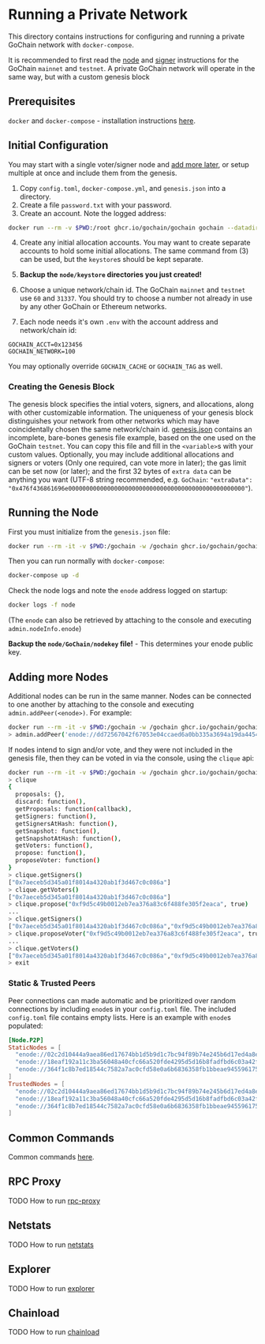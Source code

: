 # Running a Private Network

This directory contains instructions for configuring and running a private GoChain network with `docker-compose`.

It is recommended to first read the [node](../) and [signer](../../signers) instructions for the GoChain `mainnet` and `testnet`.
A private GoChain network will operate in the same way, but with a custom genesis block

## Prerequisites

`docker` and `docker-compose` - installation instructions [here](../README.md). 

## Initial Configuration

You may start with a single voter/signer node and [add more later](adding-more-nodes), or setup multiple at once and include them from the genesis.

1. Copy `config.toml`, `docker-compose.yml`, and `genesis.json` into a directory.
2. Create a file `password.txt` with your password.
3. Create an account. Note the logged address:

```sh
docker run --rm -v $PWD:/root ghcr.io/gochain/gochain gochain --datadir /root/node --password /root/password.txt account new
```

4. Create any initial allocation accounts. You may want to create separate accounts to hold some initial allocations.
The same command from (3) can be used, but the `keystore`s should be kept separate.    

5. **Backup the `node/keystore` directories you just created!**

6. Choose a unique network/chain id. The GoChain `mainnet` and `testnet` use `60` and `31337`. You should try to choose
a number not already in use by any other GoChain or Ethereum networks.

7. Each node needs it's own `.env` with the account address and network/chain id:

```
GOCHAIN_ACCT=0x123456
GOCHAIN_NETWORK=100
```
You may optionally override `GOCHAIN_CACHE` or `GOCHAIN_TAG` as well.

### Creating the Genesis Block

The genesis block specifies the intial voters, signers, and allocations, along with other customizable information.
The uniqueness of your genesis block distinguishes your network from other networks which may have coincidentally chosen the same network/chain id.
[genesis.json](genesis.json) contains an incomplete, bare-bones genesis file example, based on the one used on the GoChain `testnet`.
You can copy this file and fill in the `<variable>`s with your custom values. Optionally, you may include additional allocations and signers or 
voters (Only one required, can vote more in later); the gas limit can be set now (or later); and the first 32 bytes of `extra data` can be anything you want 
(UTF-8 string recommended, e.g. `GoChain`: `"extraData": "0x476f436861696e00000000000000000000000000000000000000000000000000"`). 

## Running the Node

First you must initialize from the `genesis.json` file:
```sh
docker run --rm -it -v $PWD:/gochain -w /gochain ghcr.io/gochain/gochain gochain --datadir /gochain/node init genesis.json
```
Then you can run normally with `docker-compose`:
```sh
docker-compose up -d
```

Check the node logs and note the `enode` address logged on startup: 
```sh
docker logs -f node
```
(The `enode` can also be retrieved by attaching to the console and executing `admin.nodeInfo.enode`)

**Backup the `node/GoChain/nodekey` file!** - This determines your enode public key.

## Adding more Nodes

Additional nodes can be run in the same manner. Nodes can be connected to one another by attaching to the console and executing
`admin.addPeer(<enode>)`. For example: 
```sh
docker run --rm -it -v $PWD:/gochain -w /gochain ghcr.io/gochain/gochain gochain --datadir /gochain/node attach
> admin.addPeer('enode://dd72567042f67053e04ccaed6a0bb335a3694a19da44547bce9040e76c2adfcdf6c729181c3700d7de927bf1444d25c91359e3536eeb5a945b00d2efb5739c9a@159.65.169.181:30303')
```
If nodes intend to sign and/or vote, and they were not included in the genesis file, then they can be voted in via the console, using the `clique` api:
```sh
docker run --rm -it -v $PWD:/gochain -w /gochain ghcr.io/gochain/gochain gochain --datadir /gochain/node attach
> clique
{
  proposals: {},
  discard: function(),
  getProposals: function(callback),
  getSigners: function(),
  getSignersAtHash: function(),
  getSnapshot: function(),
  getSnapshotAtHash: function(),
  getVoters: function(),
  propose: function(),
  proposeVoter: function()
}
> clique.getSigners()
["0x7aeceb5d345a01f8014a4320ab1f3d467c0c086a"]
> clique.getVoters()
["0x7aeceb5d345a01f8014a4320ab1f3d467c0c086a"]
> clique.propose("0xf9d5c49b0012eb7ea376a83c6f488fe305f2eaca", true)
...
> clique.getSigners()
["0x7aeceb5d345a01f8014a4320ab1f3d467c0c086a","0xf9d5c49b0012eb7ea376a83c6f488fe305f2eaca"]
> clique.proposeVoter("0xf9d5c49b0012eb7ea376a83c6f488fe305f2eaca", true)
...
> clique.getVoters()
["0x7aeceb5d345a01f8014a4320ab1f3d467c0c086a","0xf9d5c49b0012eb7ea376a83c6f488fe305f2eaca"]
> exit
```

### Static & Trusted Peers

Peer connections can made automatic and be prioritized over random connections by including `enode`s in your `config.toml` file.
The included `config.toml` file contains empty lists. Here is an example with `enode`s populated:

```toml
[Node.P2P]
StaticNodes = [
  "enode://02c2d10444a9aea86ed17674bb1d5b9d1c7bc94f89b74e245b6d17ed4a8eb5238b799df1371430be5fa0cdde48370501f52984f63c1be3cbae7521ea4bd09da4@138.68.1.11:30303",
  "enode://18eaf192a11c3ba56048a40cfc66a520fde4295d5d16b8fadfbd6c03a42ffe26e05f79a2630b2f0a6997ffe0c9d0ef5606e8e31de4d8f75125e8d6c858d53e56@138.68.48.206:30303",
  "enode://364f1c8b7ed18544c7582a7ac0cfd58e0a6b6836358fb1bbeae94559617579a0202e472808906bd5b710d2ce7efe0f24cd5524a8663526a8b3b83a5f22f8a77d@138.197.196.226:30303",
]
TrustedNodes = [
  "enode://02c2d10444a9aea86ed17674bb1d5b9d1c7bc94f89b74e245b6d17ed4a8eb5238b799df1371430be5fa0cdde48370501f52984f63c1be3cbae7521ea4bd09da4@138.68.1.11:30303",
  "enode://18eaf192a11c3ba56048a40cfc66a520fde4295d5d16b8fadfbd6c03a42ffe26e05f79a2630b2f0a6997ffe0c9d0ef5606e8e31de4d8f75125e8d6c858d53e56@138.68.48.206:30303",
  "enode://364f1c8b7ed18544c7582a7ac0cfd58e0a6b6836358fb1bbeae94559617579a0202e472808906bd5b710d2ce7efe0f24cd5524a8663526a8b3b83a5f22f8a77d@138.197.196.226:30303",
]
```

## Common Commands

Common commands [here](../README.md#common-commands).

## RPC Proxy

TODO How to run [rpc-proxy](https://github.com/gochain-io/rpc-proxy)

## Netstats

TODO How to run [netstats](https://github.com/gochain-io/netstats)

## Explorer

TODO How to run [explorer](https://github.com/gochain-io/explorer)

## Chainload

TODO How to run [chainload](https://github.com/gochain-io/chainload)
